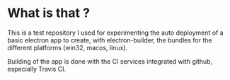 # What is that ?

This is a test repository I used for experimenting the auto deployment of a basic electron app to create, with electron-builder, the bundles for the different platforms (win32, macos, linux).

Building of the app is done with the CI services integrated with github, especially Travis CI. 
